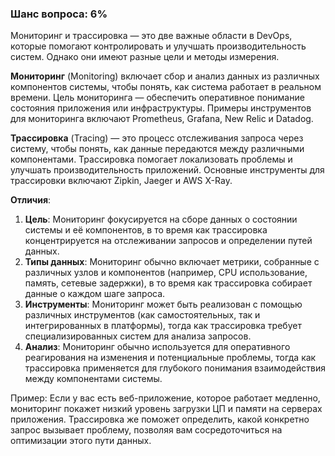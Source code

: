 ### Шанс вопроса: 6%

Мониторинг и трассировка — это две важные области в DevOps, которые помогают контролировать и улучшать производительность систем. Однако они имеют разные цели и методы измерения.

**Мониторинг** (Monitoring) включает сбор и анализ данных из различных компонентов системы, чтобы понять, как система работает в реальном времени. Цель мониторинга — обеспечить оперативное понимание состояния приложения или инфраструктуры. Примеры инструментов для мониторинга включают Prometheus, Grafana, New Relic и Datadog.

**Трассировка** (Tracing) — это процесс отслеживания запроса через систему, чтобы понять, как данные передаются между различными компонентами. Трассировка помогает локализовать проблемы и улучшать производительность приложений. Основные инструменты для трассировки включают Zipkin, Jaeger и AWS X-Ray.

**Отличия**:
1. **Цель**: Мониторинг фокусируется на сборе данных о состоянии системы и её компонентов, в то время как трассировка концентрируется на отслеживании запросов и определении путей данных.
2. **Типы данных**: Мониторинг обычно включает метрики, собранные с различных узлов и компонентов (например, CPU использование, память, сетевые задержки), в то время как трассировка собирает данные о каждом шаге запроса.
3. **Инструменты**: Мониторинг может быть реализован с помощью различных инструментов (как самостоятельных, так и интегрированных в платформы), тогда как трассировка требует специализированных систем для анализа запросов.
4. **Анализ**: Мониторинг обычно используется для оперативного реагирования на изменения и потенциальные проблемы, тогда как трассировка применяется для глубокого понимания взаимодействия между компонентами системы.

Пример: Если у вас есть веб-приложение, которое работает медленно, мониторинг покажет низкий уровень загрузки ЦП и памяти на серверах приложения. Трассировка же поможет определить, какой конкретно запрос вызывает проблему, позволяя вам сосредоточиться на оптимизации этого пути данных.